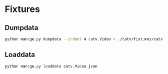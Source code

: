 # Fixtures


## Dumpdata

```bash
python manage.py dumpdata --indent 4 catv.Video > ./catv/fixtures/catv.Video.json
```


## Loaddata

```bash
python manage.py loaddata catv.Video.json
```
